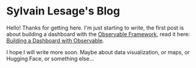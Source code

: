 # Sylvain Lesage's Blog

Hello! Thanks for getting here. I'm just starting to write, the first post is about building a dashboard with the [Observable Framework](https://observablehq.com/framework), read it here: [Building a Dashboard with Observable](./2024/09/26/building-a-dashboard-with-observable).

I hope I will write more soon. Maybe about data visualization, or maps, or Hugging Face, or something else...

